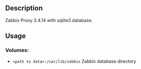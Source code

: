## Description

Zabbix Proxy 3.4.14 with sqlite3 database.

## Usage

### Volumes:

* `<path to data>:/var/lib/zabbix`
Zabbix database directory
